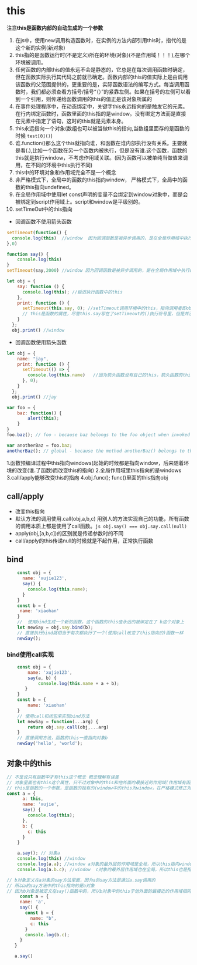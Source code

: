 # this

注意**this是函数内部的自动生成的一个参数**

1. 在js中，使用new调用构造函数时，在实例的方法内部引用this时，指代的是这个新的实例(新对象)
2. this指的是函数运行时(不是定义)所在的环境(对象)(不是作用域！！！),在哪个环境被调用。
3. 任何函数的内部this的值永远不会是静态的，它总是在每次调用函数时确定，但在函数实际执行其代码之前就已确定。函数内部的this的值实际上是由调用该函数的父范围提供的，更重要的是，实际函数语法的编写方式。每当调用函数时，我们都必须查看方括号/括号“（）”的紧靠左侧。如果在括号的左侧可以看到一个引用，则传递给函数调用的this的值正是该对象所属的
4. 在事件处理程序中，在动态绑定中，关键字this永远指向的是触发它的元素。在行内绑定函数时，函数里面的this指的是window。没有绑定方法而是直接在元素中指定了语句，这时的this就是元素本身。
5. this永远指向一个对象(数组也可以被当做this的指向,当数组里面存的是函数的时候  ```test[0]()```)
6. 谁.function()那么这个this就指向谁，和函数在谁内部执行没有关系。主要就是看(.),比如一个函数在另一个函数内被执行，但是没有谁.这个函数，函数的this就是执行window，不考虑作用域关联。(因为函数可以被单纯当做值来调用，在不同的环境中this执行不同)
7. this中的环境对象和作用域完全不是一个概念
8. 非严格模式下，全局中的函数的this指向window， 严格模式下，全局中的函数的this指向undefined。
9. 在全局作用域中使用let const声明的变量不会绑定到window对象中，而是会被绑定到script作用域上。script和window是平级别的。
10. setTimeOut中的this指向

* 回调函数不使用箭头函数

```js
setTimeout(function() {
  console.log(this)  //window  因为回调函数是被异步调用的，是在全局作用域中执行的，所以回调函数中的this值在非严格模式下指向window
},0)

function say() {
    console.log(this)
}
setTimeout(say,2000) //window 因为回调函数是被异步调用的，是在全局作用域中执行的，所以回调函数中的this值在非严格模式下指向window

let obj = {
    say: function () {
      console.log(this); //延迟执行函数中的this
    },
    print: function () {
      setTimeout(this.say, 0); //setTimeout调用环境中的this，指向调用者即obj
      // this是函数的属性，尽管this.say写在了setTimeout的()执行符号里，但是并没有写在setTimeout的函数体里。因此setTimeout执行符号中的this和print函数中的this是同一个。
    }
  };
  obj.print() //window
```

* 回调函数使用箭头函数

```js
let obj = {
    name: "jay",
    print: function () {
      setTimeout(() => {
        console.log(this.name)   //因为箭头函数没有自己的this，箭头函数的this是被定义时所处作用域的this。箭头函数被定义在setTimOut函数的执行符号里面，而不是setTimeout的{}方括号里面，所以箭头函数的this就是print函数的this
      }, 0);
    }
  };
  obj.print() //jay
```

```javascript
var foo = {
    baz: function() {
        alert(this);
    }
}
foo.baz(); // foo - because baz belongs to the foo object when invoked

var anotherBaz = foo.baz;
anotherBaz(); // global - because the method anotherBaz() belongs to the global object when invoked, NOT foo

```

1.函数预编译过程中this指向windows(起始的时候都是指向window，后来随着环境的改变(谁.了函数)而改变this的指向)
2.全局作用域里this指向的是windows
3.call/apply能够改变this的指向
4.obj.func(); func()里面的this指向obj

## call/apply

* 改变this指向
* 默认方法的调用使用.call(obj,a,b,c) 用别人的方法实现自己的功能，所有函数的调用本质上都是使用了call函数。```js obj.say() === obj.say.call(null)```
* apply(obj,[a,b,c])的区别就是传递参数时的不同
* call/apply的this传递null的时候就是不起作用，正常执行函数

## bind

```js
    const obj = {
      name: 'xujie123',
      say() {
        console.log(this.name);
      }
    }
    const b = {
     name: 'xiaohan'
    }
    //  使用bind生成一个新的函数，这个函数的this值永远的被绑定在了 b这个对象上
    let newSay = obj.say.bind(b);
    // 直接执行bind就相当于每次都执行了一个(使用call改变了this指向的)函数一样
    newSay();
```

### bind使用call实现

```js
    const obj = {
        name: 'xujie123',
        say(a, b) {
            console.log(this.name + a + b);
       }
    }
    const b = {
        name: 'xiaohan'
    }
    // 使用call和闭包来实现bind方法
    let newSay = function(...arg) {
        return obj.say.call(obj,...arg)
    }
    // 直接调用方法，函数的this一直指向对象b
    newSay('hello', 'world');
```

## 对象中的this

```js
// 不是说只有函数中才有this这个概念 概念理解有误差
// 对象里面也有this这个属性，只不过对象中的this和他外面的最接近的作用域(作用域有函数作用域和全局作用域)的this一样 概念理解有误差
// this是函数的一个参数，是函数的独有的(window中的this为window，在严格模式修正为undefined)。对象并没有自己的this。对象中的this不过只是它所处的函数的this
const a = {
      a: this,
      name: 'xujie',
      say() {
        console.log(this);
      },
      b: {
        c: this
      } 
    }

    a.say(); // 对象a
    console.log(this) //window
    console.log(a.a); //window a对象的最外层的作用域是全局，所以this指向window
    console.log(a.b.c); //window  c对象的最外层作用域也在全局，所以this也是指向window(尽管b对象定义在a对象内部，但是没有用，对象没有作用域这个概念)

// b对象定义在a对象的say方法里面，因为a的say方法是通过a.say调用的
// 所以a的say方法中的this指向的是a对象
// 因为b对象是被定义在say()函数中的，所以b对象中的this于他外面的最接近的作用域相同(也就是say函数)，所以说b对象中的this指向a对象
     const a = {
     name: 'a',
     say() {
       const b = {
         name: "b",
         c: this
       }
       console.log(b.c);
     }
   }

   a.say()
```
